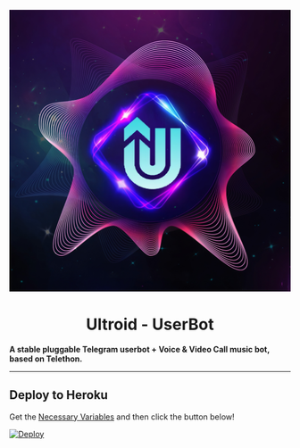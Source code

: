 <p align="center">
  <img src="./resources/extras/logo_readme.jpg" alt="TeamUltroid Logo">
</p>
<h1 align="center">
  <b>Ultroid - UserBot</b>
</h1>

<b>A stable pluggable Telegram userbot + Voice & Video Call music bot, based on Telethon.</b>

---

## Deploy to Heroku
Get the [Necessary Variables](#Necessary-Variables) and then click the button below!  

[![Deploy](https://www.herokucdn.com/deploy/button.svg)]([https://heroku.com/deploy?template=https://github.com/Charsi-Tejas/ultroid-heroku])   
